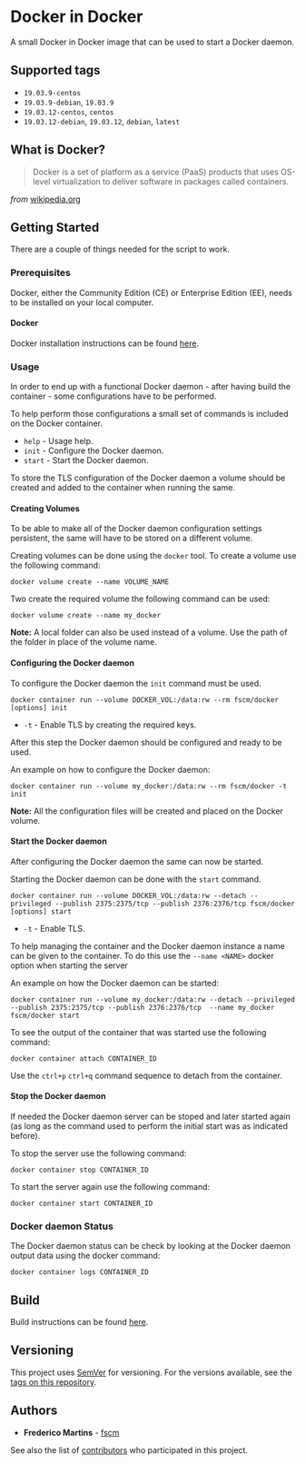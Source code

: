 # Docker in Docker

A small Docker in Docker image that can be used to start a Docker daemon.

## Supported tags

- `19.03.9-centos`
- `19.03.9-debian`, `19.03.9`
- `19.03.12-centos`, `centos`
- `19.03.12-debian`, `19.03.12`, `debian`, `latest`

## What is Docker?

> Docker is a set of platform as a service (PaaS) products that uses OS-level virtualization to deliver software in packages called containers.

*from* [wikipedia.org](https://en.wikipedia.org/wiki/Docker_%28software%29)

## Getting Started

There are a couple of things needed for the script to work.

### Prerequisites

Docker, either the Community Edition (CE) or Enterprise Edition (EE), needs to
be installed on your local computer.

#### Docker

Docker installation instructions can be found
[here](https://docs.docker.com/install/).

### Usage

In order to end up with a functional Docker daemon - after having build
the container - some configurations have to be performed.

To help perform those configurations a small set of commands is included on the
Docker container.

- `help` - Usage help.
- `init` - Configure the Docker daemon.
- `start` - Start the Docker daemon.

To store the TLS configuration of the Docker daemon a volume should be created
and added to the container when running the same.

#### Creating Volumes

To be able to make all of the Docker daemon configuration settings persistent,
the same will have to be stored on a different volume.

Creating volumes can be done using the `docker` tool. To create a volume use
the following command:

```
docker volume create --name VOLUME_NAME
```

Two create the required volume the following command can be used:

```
docker volume create --name my_docker
```

**Note:** A local folder can also be used instead of a volume. Use the path of
the folder in place of the volume name.

#### Configuring the Docker daemon

To configure the Docker daemon the `init` command must be used.

```
docker container run --volume DOCKER_VOL:/data:rw --rm fscm/docker [options] init
```

* `-t` - Enable TLS by creating the required keys.

After this step the Docker daemon should be configured and ready to be
used.

An example on how to configure the Docker daemon:

```
docker container run --volume my_docker:/data:rw --rm fscm/docker -t init
```

**Note:** All the configuration files will be created and placed on the Docker
volume.

#### Start the Docker daemon


After configuring the Docker daemon the same can now be started.

Starting the Docker daemon can be done with the `start` command.

```
docker container run --volume DOCKER_VOL:/data:rw --detach --privileged --publish 2375:2375/tcp --publish 2376:2376/tcp fscm/docker [options] start
```

* `-t` - Enable TLS.

To help managing the container and the Docker daemon instance a name can be
given to the container. To do this use the `--name <NAME>` docker option when
starting the server

An example on how the Docker daemon can be started:

```
docker container run --volume my_docker:/data:rw --detach --privileged --publish 2375:2375/tcp --publish 2376:2376/tcp  --name my_docker fscm/docker start
```

To see the output of the container that was started use the following command:

```
docker container attach CONTAINER_ID
```

Use the `ctrl+p` `ctrl+q` command sequence to detach from the container.

#### Stop the Docker daemon

If needed the Docker daemon server can be stoped and later started again (as
long as the command used to perform the initial start was as indicated before).

To stop the server use the following command:

```
docker container stop CONTAINER_ID
```

To start the server again use the following command:

```
docker container start CONTAINER_ID
```

### Docker daemon Status

The Docker daemon status can be check by looking at the Docker daemon output
data using the docker command:

```
docker container logs CONTAINER_ID
```

## Build

Build instructions can be found
[here](https://github.com/fscm/docker-docker/blob/master/README.build.md).

## Versioning

This project uses [SemVer](http://semver.org/) for versioning. For the versions
available, see the [tags on this repository](https://github.com/fscm/docker-docker/tags).

## Authors

* **Frederico Martins** - [fscm](https://github.com/fscm)

See also the list of [contributors](https://github.com/fscm/docker-docker/contributors)
who participated in this project.
